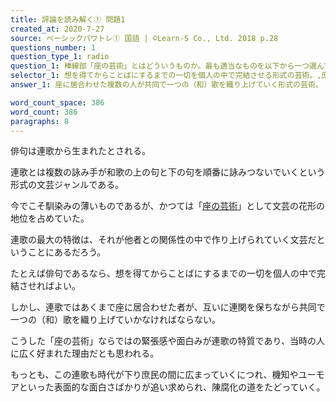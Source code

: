 ```yaml
---
title: 評論を読み解く① 問題1
created_at: 2020-7-27
source: ベーシックパワトレ① 国語 | ©Learn-S Co., Ltd. 2018 p.28
questions_number: 1
question_type_1: radio
question_1: 棒線部「座の芸術」とはどういうものか。最も適当なものを以下から一つ選んでください。
selector_1: 想を得てからことばにするまでの一切を個人の中で完結させる形式の芸術。,庶民も上流階級も分け隔てなく創作に参加し（和）歌を詠み上げることのできた芸術。,座に居合わせた複数の人が共同で一つの（和）歌を織り上げていく形式の芸術。,流行の最先端をいく文芸の花形として数多くの人の支持を受けていた芸術。
answer_1: 座に居合わせた複数の人が共同で一つの（和）歌を織り上げていく形式の芸術。

word_count_space: 386
word_count: 386
paragraphs: 8
---
```


俳句は連歌から生まれたとされる。

連歌とは複数の詠み手が和歌の上の句と下の句を順番に詠みつないでいくという形式の文芸ジャンルである。

今でこそ馴染みの薄いものであるが、かつては「<u>座の芸術</u>」として文芸の花形の地位を占めていた。

連歌の最大の特徴は、それが他者との関係性の中で作り上げられていく文芸だということにあるだろう。

たとえば俳句であるなら、想を得てからことばにするまでの一切を個人の中で完結させればよい。

しかし、連歌ではあくまで座に居合わせた者が、互いに連関を保ちながら共同で一つの（和）歌を織り上げていかなければならない。

こうした「座の芸術」ならではの緊張感や面白みが連歌の特質であり、当時の人に広く好まれた理由だとも思われる。

もっとも、この連歌も時代が下り庶民の間に広まっていくにつれ、機知やユーモアといった表面的な面白さばかりが追い求められ、陳腐化の道をたどっていく。